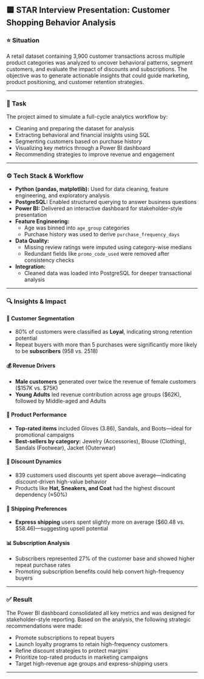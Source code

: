 

## 🟦 STAR Interview Presentation: Customer Shopping Behavior Analysis

### ⭐ Situation  
A retail dataset containing 3,900 customer transactions across multiple product categories was analyzed to uncover behavioral patterns, segment customers, and evaluate the impact of discounts and subscriptions. The objective was to generate actionable insights that could guide marketing, product positioning, and customer retention strategies.

---

### 🎯 Task  
The project aimed to simulate a full-cycle analytics workflow by:
- Cleaning and preparing the dataset for analysis  
- Extracting behavioral and financial insights using SQL  
- Segmenting customers based on purchase history  
- Visualizing key metrics through a Power BI dashboard  
- Recommending strategies to improve revenue and engagement

---

### ⚙️ Tech Stack & Workflow  
- **Python (pandas, matplotlib):** Used for data cleaning, feature engineering, and exploratory analysis  
- **PostgreSQL:** Enabled structured querying to answer business questions  
- **Power BI:** Delivered an interactive dashboard for stakeholder-style presentation  
- **Feature Engineering:**  
  - Age was binned into `age_group` categories  
  - Purchase history was used to derive `purchase_frequency_days`  
- **Data Quality:**  
  - Missing review ratings were imputed using category-wise medians  
  - Redundant fields like `promo_code_used` were removed after consistency checks  
- **Integration:**  
  - Cleaned data was loaded into PostgreSQL for deeper transactional analysis

---

### 🔍 Insights & Impact  

#### 🧠 Customer Segmentation  
- 80% of customers were classified as **Loyal**, indicating strong retention potential  
- Repeat buyers with more than 5 purchases were significantly more likely to be **subscribers** (958 vs. 2518)

#### 💰 Revenue Drivers  
- **Male customers** generated over twice the revenue of female customers ($157K vs. $75K)  
- **Young Adults** led revenue contribution across age groups ($62K), followed by Middle-aged and Adults

#### 🎯 Product Performance  
- **Top-rated items** included Gloves (3.86), Sandals, and Boots—ideal for promotional campaigns  
- **Best-sellers by category:** Jewelry (Accessories), Blouse (Clothing), Sandals (Footwear), Jacket (Outerwear)

#### 🎁 Discount Dynamics  
- 839 customers used discounts yet spent above average—indicating discount-driven high-value behavior  
- Products like **Hat, Sneakers, and Coat** had the highest discount dependency (≈50%)

#### 🚚 Shipping Preferences  
- **Express shipping** users spent slightly more on average ($60.48 vs. $58.46)—suggesting upsell potential

#### 📊 Subscription Analysis  
- Subscribers represented 27% of the customer base and showed higher repeat purchase rates  
- Promoting subscription benefits could help convert high-frequency buyers

---

### ✅ Result  
The Power BI dashboard consolidated all key metrics and was designed for stakeholder-style reporting. Based on the analysis, the following strategic recommendations were made:

- Promote subscriptions to repeat buyers  
- Launch loyalty programs to retain high-frequency customers  
- Refine discount strategies to protect margins  
- Prioritize top-rated products in marketing campaigns  
- Target high-revenue age groups and express-shipping users  

---

